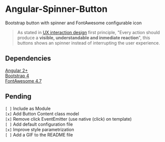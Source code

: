 # Angular-Spinner-Button
Bootstrap button with spinner and FontAwesome configurable icon

> As stated in [UX interaction design](https://www.givegoodux.com/feedback-5-principles-interaction-design-supercharge-ui-5-5/) first principle, "Every action should produce a **visible, understandable and inmediate reaction**", this buttons shows an spinner instead of interrupting the user experience.

## Dependencies
[Angular 2+](https://angular.io/)  
[Bootstrap 4](https://getbootstrap.com/)  
[FontAwesome 4.7](https://fontawesome.com/v4.7.0/)  

## Pending
`[ ]` Include as Module  
`[x]` Add Button Content class model  
`[x]` Remove click EventEmitter (use native (click) on template)  
`[ ]` Add default configuration file  
`[x]` Improve style parametrization  
`[ ]` Add a GIF to the README file  
